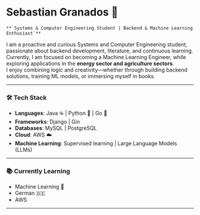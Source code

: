 # Sebastian Granados 🌿

    **`Systems & Computer Engineering Student | Backend & Machine Learning Enthusiast`**

I am a proactive and curious Systems and Computer Engineering student, passionate about backend development, literature, and continuous learning.  
Currently, I am focused on becoming a Machine Learning Engineer, while exploring applications in the **energy sector and agriculture sectors**.  
I enjoy combining logic and creativity—whether through building backend solutions, training ML models, or immersing myself in books.

---

### 🛠️ Tech Stack

- **Languages**: Java ☕ | Python 🐍 | Go 🐹  
- **Frameworks**: Django | Gin  
- **Databases**: MySQL | PostgreSQL  
- **Cloud**: AWS ☁️  
- **Machine Learning**: Supervised learning | Large Language Models (LLMs)  

---

### 📚 Currently Learning
- Machine Learning 🤖  
- German 🇩🇪
- AWS

---

